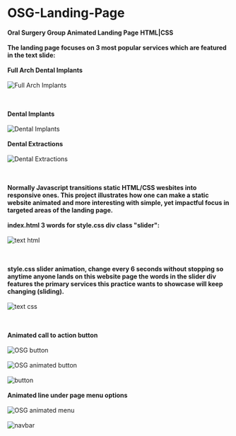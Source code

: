# OSG-Landing-Page
**Oral Surgery Group Animated Landing Page**
**HTML|CSS**
\
\
**The landing page focuses on 3 most popular services which are featured in the text slide:** 
\
\
**Full Arch Dental Implants**
\
\
![Full Arch Implants](https://github.com/JCPTrevillian/OSG-Landing-Page/assets/95890754/b27d3e77-78d5-44e7-b289-0ceb3f3503b5)

\
\
**Dental Implants**
\
\
![Dental Implants](https://github.com/JCPTrevillian/OSG-Landing-Page/assets/95890754/8f0af391-a46b-46f0-a801-3157c185ff89)
\
\
**Dental Extractions**
\
\
![Dental Extractions](https://github.com/JCPTrevillian/OSG-Landing-Page/assets/95890754/6020d7db-b472-47ec-b738-e242302edff5)

\
\
**Normally Javascript transitions static HTML/CSS wesbites into responsive ones. 
This project illustrates how one can make a static website animated and more interesting with simple, 
yet impactful focus in targeted areas of the landing page.** 
\
\
**index.html 3 words for style.css div class "slider":** 
\
\
![text html](https://github.com/JCPTrevillian/OSG-Landing-Page/assets/95890754/a9cc20f1-a740-4649-a6f0-775ff55eb81d)

\
\
**style.css slider animation, change every 6 seconds without stopping so anytime anyone lands on this website page the words 
in the slider div features the primary services this practice wants to showcase will keep changing (sliding).**
\
\
![text css](https://github.com/JCPTrevillian/OSG-Landing-Page/assets/95890754/d0e06b0c-3d45-49eb-8eb1-cd63cce47d48)

\
\
**Animated call to action button**
\
\
![OSG button](https://github.com/JCPTrevillian/OSG-Landing-Page/assets/95890754/9252c668-4c98-4bab-b10d-4486388d82c9)
\
\
![OSG animated button](https://github.com/JCPTrevillian/OSG-Landing-Page/assets/95890754/8bc26584-d37b-434f-a547-655212731620)
\
\
![button](https://github.com/JCPTrevillian/OSG-Landing-Page/assets/95890754/e6f6fdfb-64e4-49be-bcac-d6fdf585ecfe)
\
\
**Animated line under page menu options**
\
\
![OSG animated menu](https://github.com/JCPTrevillian/OSG-Landing-Page/assets/95890754/310c8010-abb3-4f87-9920-51a38d4521f0)
\
\
![navbar](https://github.com/JCPTrevillian/OSG-Landing-Page/assets/95890754/e083f54a-8ef5-4eb2-bbd9-022320ba4a74)
